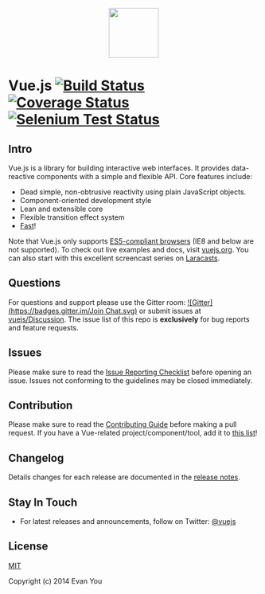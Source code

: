 <p align="center"><a href="http://vuejs.org" target="_blank"><img width="100"src="http://vuejs.org/images/logo.png"></a></p>

# Vue.js [![Build Status](https://img.shields.io/circleci/project/yyx990803/vue/master.svg)](https://circleci.com/gh/yyx990803/vue) [![Coverage Status](https://img.shields.io/codecov/c/github/yyx990803/vue/master.svg)](https://codecov.io/github/yyx990803/vue?branch=master) [![Selenium Test Status](https://saucelabs.com/buildstatus/vuejs)](https://saucelabs.com/u/vuejs)

## Intro

Vue.js is a library for building interactive web interfaces. It provides data-reactive components with a simple and flexible API. Core features include:

- Dead simple, non-obtrusive reactivity using plain JavaScript objects.
- Component-oriented development style
- Lean and extensible core
- Flexible transition effect system
- [Fast](http://vuejs.github.io/js-repaint-perfs/vue/)!

Note that Vue.js only supports [ES5-compliant browsers](http://kangax.github.io/compat-table/es5/) (IE8 and below are not supported). To check out live examples and docs, visit [vuejs.org](http://vuejs.org). You can also start with this excellent screencast series on [Laracasts](https://laracasts.com/series/learning-vuejs).

## Questions

For questions and support please use the Gitter room: [![Gitter](https://badges.gitter.im/Join Chat.svg)](https://gitter.im/yyx990803/vue) or submit issues at [vuejs/Discussion](https://github.com/vuejs/Discussion/issues). The issue list of this repo is **exclusively** for bug reports and feature requests.

## Issues

Please make sure to read the [Issue Reporting Checklist](https://github.com/yyx990803/vue/blob/dev/CONTRIBUTING.md#issue-reporting-guidelines) before opening an issue. Issues not conforming to the guidelines may be closed immediately.

## Contribution

Please make sure to read the [Contributing Guide](https://github.com/yyx990803/vue/blob/dev/CONTRIBUTING.md) before making a pull request. If you have a Vue-related project/component/tool, add it to [this list](https://github.com/yyx990803/vue/wiki/User-Contributed-Components-&-Tools)!

## Changelog

Details changes for each release are documented in the [release notes](https://github.com/yyx990803/vue/releases).

## Stay In Touch

- For latest releases and announcements, follow on Twitter: [@vuejs](https://twitter.com/vuejs)

## License

[MIT](http://opensource.org/licenses/MIT)

Copyright (c) 2014 Evan You
